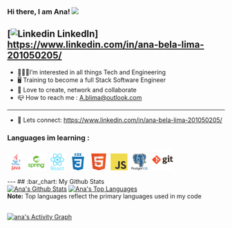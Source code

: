 
### Hi there, I am Ana!  <img src="https://raw.githubusercontent.com/MartinHeinz/MartinHeinz/master/wave.gif" width="30px">
[![Linkedin](https://i.stack.imgur.com/gVE0j.png) LinkedIn] https://www.linkedin.com/in/ana-bela-lima-201050205/
---
- 👩🏽‍💻I’m interested in all things Tech and Engineering
- 🖥 Training to become a full Stack Software Engineer
- 💞 Love to create, network and collaborate
- 📪 How to reach me : A.blima@outlook.com
---
- 🐣 Lets connect: https://www.linkedin.com/in/ana-bela-lima-201050205/
<!---
Anabela-Lima/Anabela-Lima is a :sparkles: special :sparkles: repository because its `README.md` (this file) appears on your GitHub profile.
You can click the Preview link to take a look at your changes.
--->

###  Languages im learning :
<img src="https://github.com/devicons/devicon/blob/master/icons/java/java-original-wordmark.svg" title="Java" alt="Java" width="40" height="40"/>&nbsp;
<img src="https://github.com/devicons/devicon/blob/master/icons/spring/spring-original-wordmark.svg" title="Spring" alt="Spring" width="40" height="40"/>&nbsp;
<img src="https://github.com/devicons/devicon/blob/master/icons/react/react-original-wordmark.svg" title="React" alt="React" width="40" height="40"/>&nbsp;
<img src="https://github.com/devicons/devicon/blob/master/icons/css3/css3-plain-wordmark.svg"  title="CSS3" alt="CSS" width="40" height="40"/>&nbsp;
<img src="https://github.com/devicons/devicon/blob/master/icons/html5/html5-original.svg" title="HTML5" alt="HTML" width="40" height="40"/>&nbsp;
<img src="https://github.com/devicons/devicon/blob/master/icons/javascript/javascript-original.svg" title="JavaScript" alt="JavaScript" width="40" height="40"/>&nbsp;
<img src="https://github.com/devicons/devicon/blob/master/icons/postgresql/postgresql-original-wordmark.svg" title="PSQL"  alt="PSQL" width="40" height="40"/>&nbsp;
<img src="https://github.com/devicons/devicon/blob/master/icons/git/git-original-wordmark.svg" alt="git logo" width ="50" height ="50"/>
  </div>
---
## :bar_chart: My Github Stats
<br/>
    <a href="https://github.com/anabela-lima/"><img alt="Ana's Github Stats" src="https://github-readme-stats.vercel.app/api?username=anabela-lima&show_icons=true&count_private=true&theme=react&hide_border=true&bg_color=0D1117" /></a>
  <a href="https://github.com/anabela-lima/"><img alt="Ana's Top Languages" src="https://github-readme-stats.vercel.app/api/top-langs/?username=anabela-lima&langs_count=8&count_private=true&layout=compact&theme=react&hide_border=true&bg_color=0D1117" /></a>
  <br/>
  <b>Note:</b> Top languages reflect the primary languages used in my code
  
   
<br/>
<br/>

<a href="https://github.com/anabela-lima/"><img alt="ana's Activity Graph" src="https://activity-graph.herokuapp.com/graph?username=anabela-lima&bg_color=0D1117&color=5BCDEC&line=5BCDEC&point=FFFFFF&hide_border=true" /></a>

<br/>
<br/>
<!--
**anabela-lima/anabela-lima** is a :sparkles: _special_ :sparkles: repository because its `README.md` (this file) appears on your GitHub profile.




Here are some ideas to get you started:
- :telescope: I’m currently working on ...
- :seedling: I’m currently learning ...
- :dancers: I’m looking to collaborate on ...
- :thinking_face: I’m looking for help with ...
- :speech_balloon: Ask me about ...
- :mailbox: How to reach me: ...
- :smile: Pronouns: ...
- :zap: Fun fact: ...
-->
<!---
Anabela-Lima/Anabela-Lima is a :sparkles: special :sparkles: repository because its `README.md` (this file) appears on your GitHub profile.
You can click the Preview link to take a look at your changes.
--->

